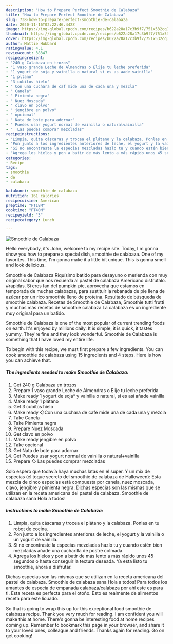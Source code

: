 ```yaml
---
description: "How to Prepare Perfect Smoothie de Calabaza"
title: "How to Prepare Perfect Smoothie de Calabaza"
slug: 738-how-to-prepare-perfect-smoothie-de-calabaza
date: 2020-11-16T02:22:46.442Z
image: https://img-global.cpcdn.com/recipes/b622a28a17c3b9f7/751x532cq70/smoothie-de-calabaza-foto-principal.jpg
thumbnail: https://img-global.cpcdn.com/recipes/b622a28a17c3b9f7/751x532cq70/smoothie-de-calabaza-foto-principal.jpg
cover: https://img-global.cpcdn.com/recipes/b622a28a17c3b9f7/751x532cq70/smoothie-de-calabaza-foto-principal.jpg
author: Mattie Hubbard
ratingvalue: 4.1
reviewcount: 38347
recipeingredient:
- "240 g Calabaza en trozos"
- "1 vaso grande Leche de Almendras o Elije tu leche preferida"
- "1 yogurt de soja y vainilla o natural si es as aade vainilla"
- "1 pltano"
- "3 cubitos hielo"
- " Con una cuchara de caf mide una de cada una y mezcla"
- " Canela"
- " Pimienta negra"
- " Nuez Moscada"
- " clavo en polvo"
- " jengibre en polvo"
- " opcional"
- " Nata de bote para adornar"
- " Puedes usar yogurt normal de vainilla o naturalvainilla"
- "  Las puedes comprar mezcladas"
recipeinstructions:
- "Limpia, quita cáscaras y trocea el plátano y la calabaza. Ponlas en tu robot de cocina."
- "Pon junto a los ingredientes anteriores de leche, el yogurt y la vainilla o un yogurt de vainilla."
- "Si no encontraste la especias mezcladas hazlo tu y cuando estén bien mezcladas añade una cucharilla de postre colmada."
- "Agrega los hielos y pon a batir de más lento a más rápido unos 45 segundos o hasta conseguir la textura deseada. Ya esta listo tu smoothie, ahora a disfrutar."
categories:
- Recipe
tags:
- smoothie
- de
- calabaza

katakunci: smoothie de calabaza 
nutrition: 161 calories
recipecuisine: American
preptime: "PT18M"
cooktime: "PT40M"
recipeyield: "3"
recipecategory: Lunch

---
```



![Smoothie de Calabaza](https://img-global.cpcdn.com/recipes/b622a28a17c3b9f7/751x532cq70/smoothie-de-calabaza-foto-principal.jpg)

Hello everybody, it's John, welcome to my recipe site. Today, I'm gonna show you how to prepare a special dish, smoothie de calabaza. One of my favorites. This time, I'm gonna make it a little bit unique. This is gonna smell and look delicious.

Smoothie de Calabaza Riquísimo batido para desayuno o merienda con muy original sabor que nos recuerda al pastel de calabaza Americano disfrutalo. #rapidas. Si eres fan del pumpkin pie, aprovecha que estamos en temporada de muchas calabazas, para sustituir la rebanada de pie llena de azúcar por un rico smoothie lleno de proteína. Resultado de búsqueda de smoothie calabaza. Recetas de Smoothie de Calabaza, Smoothie tutti frutti y muchas más recetas de smoothie calabaza La calabaza es un ingrediente muy original para un batido.

Smoothie de Calabaza is one of the most popular of current trending foods on earth. It's enjoyed by millions daily. It is simple, it is quick, it tastes yummy. They're fine and they look wonderful. Smoothie de Calabaza is something that I have loved my entire life.


To begin with this recipe, we must first prepare a few ingredients. You can cook smoothie de calabaza using 15 ingredients and 4 steps. Here is how you can achieve that.

<!--inarticleads1-->

##### The ingredients needed to make Smoothie de Calabaza:

1. Get 240 g Calabaza en trozos
1. Prepare 1 vaso grande Leche de Almendras o Elije tu leche preferida
1. Make ready 1 yogurt de soja* y vainilla o natural, si es así añade vainilla
1. Make ready 1 plátano
1. Get 3 cubitos hielo
1. Make ready  ◇Con una cuchara de café mide una de cada una y mezcla
1. Take  Canela
1. Take  Pimienta negra
1. Prepare  Nuez Moscada
1. Get  clavo en polvo
1. Make ready  jengibre en polvo
1. Take  opcional
1. Get  Nata de bote para adornar
1. Get  Puedes usar yogurt normal de vainilla o natural+vainilla
1. Prepare  ◇ Las puedes comprar mezcladas


Solo espero que todavía haya muchas latas en el super. Y un mix de especias (el toque secreto del smoothie de calabaza de Halloween): Esta mezcla de cinco especias está compuesta por canela, nuez moscada, clavo, jengibre y pimienta negra. Dichas especias son las mismas que se utilizan en la receta americana del pastel de calabaza. Smoothie de calabaza sana Hola a todos! 

<!--inarticleads2-->

##### Instructions to make Smoothie de Calabaza:

1. Limpia, quita cáscaras y trocea el plátano y la calabaza. Ponlas en tu robot de cocina.
1. Pon junto a los ingredientes anteriores de leche, el yogurt y la vainilla o un yogurt de vainilla.
1. Si no encontraste la especias mezcladas hazlo tu y cuando estén bien mezcladas añade una cucharilla de postre colmada.
1. Agrega los hielos y pon a batir de más lento a más rápido unos 45 segundos o hasta conseguir la textura deseada. Ya esta listo tu smoothie, ahora a disfrutar.


Dichas especias son las mismas que se utilizan en la receta americana del pastel de calabaza. Smoothie de calabaza sana Hola a todos! Para todos los amantes de especia de empanada calabaza/calabaza por ahí este es para ti. Esta receta es perfecta para el otoño. Esto es realmente de alimentos receta para este licuado. 

So that is going to wrap this up for this exceptional food smoothie de calabaza recipe. Thank you very much for reading. I am confident you will make this at home. There's gonna be interesting food at home recipes coming up. Remember to bookmark this page in your browser, and share it to your loved ones, colleague and friends. Thanks again for reading. Go on get cooking!
